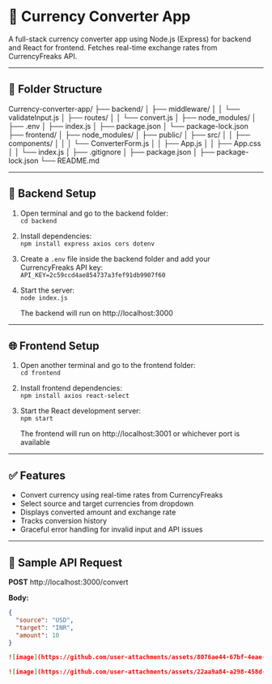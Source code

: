 # 💱 Currency Converter App

A full-stack currency converter app using Node.js (Express) for backend and React for frontend. Fetches real-time exchange rates from CurrencyFreaks API.

---

## 📁 Folder Structure

Currency-converter-app/
├── backend/
│   ├── middleware/
│   │   └── validateInput.js
│   ├── routes/
│   │   └── convert.js
│   ├── node_modules/
│   ├── .env
│   ├── index.js
│   ├── package.json
│   └── package-lock.json
├── frontend/
│   ├── node_modules/
│   ├── public/
│   ├── src/
│   │   ├── components/
│   │   │   └── ConverterForm.js
│   │   ├── App.js
│   │   ├── App.css
│   │   └── index.js
│   ├── .gitignore
│   ├── package.json
│   ├── package-lock.json
└── README.md

---

## 🔧 Backend Setup

1. Open terminal and go to the backend folder:  
   `cd backend`

2. Install dependencies:  
   `npm install express axios cors dotenv`

3. Create a `.env` file inside the backend folder and add your CurrencyFreaks API key:  
   `API_KEY=2c59ccd4ae854737a3fef91db9907f60` 

4. Start the server:  
   `node index.js`

   The backend will run on http://localhost:3000

---

## 🌐 Frontend Setup

1. Open another terminal and go to the frontend folder:  
   `cd frontend`

2. Install frontend dependencies:  
   `npm install axios react-select`

3. Start the React development server:  
   `npm start`

   The frontend will run on http://localhost:3001 or whichever port is available

---

## ✅ Features

- Convert currency using real-time rates from CurrencyFreaks  
- Select source and target currencies from dropdown  
- Displays converted amount and exchange rate  
- Tracks conversion history  
- Graceful error handling for invalid input and API issues

---

## 🧪 Sample API Request

**POST** http://localhost:3000/convert

**Body:**
```json
{
  "source": "USD",
  "target": "INR",
  "amount": 10
}

![image](https://github.com/user-attachments/assets/8076ae44-67bf-4eae-b003-69ce6cca5d35)

![image](https://github.com/user-attachments/assets/22aa9a84-a298-458d-aea8-e0b63b5f75e9)


